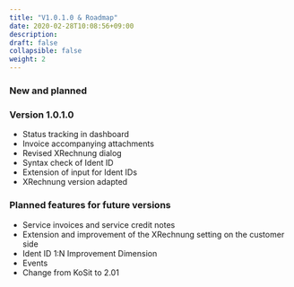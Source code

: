 ```yaml
---
title: "V1.0.1.0 & Roadmap"
date: 2020-02-28T10:08:56+09:00
description: 
draft: false
collapsible: false
weight: 2
---
```

### New and planned

### Version 1.0.1.0

- Status tracking in dashboard
- Invoice accompanying attachments
- Revised XRechnung dialog
- Syntax check of Ident ID
- Extension of input for Ident IDs
- XRechnung version adapted


### Planned features for future versions
- Service invoices and service credit notes
- Extension and improvement of the XRechnung setting on the customer side
- Ident ID 1:N Improvement Dimension
- Events
- Change from KoSit to 2.01


